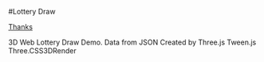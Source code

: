 #Lottery Draw

[Thanks](http://www.delimited.io/blog/2014/3/14/d3js-threejs-and-css-3d-transforms)

3D Web Lottery Draw Demo. Data from JSON
Created by Three.js Tween.js Three.CSS3DRender
